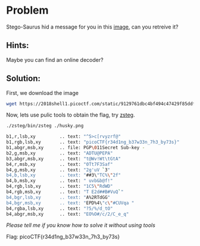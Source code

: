 # Problem
Stego-Saurus hid a message for you in this [image](https://2018shell1.picoctf.com/static/9129761dbc4bf494c47429f85ddf7434/husky.png), can you retreive it?

## Hints:
Maybe you can find an online decoder?

## Solution:

First, we download the image
```bash
wget https://2018shell1.picoctf.com/static/9129761dbc4bf494c47429f85ddf7434/husky.png
```

Now, lets use pulic tools to obtain the flag, try [zsteg](https://github.com/zed-0xff/zsteg).
```bash
./zsteg/bin/zsteg ./husky.png

b1,r,lsb,xy         .. text: "^5>c[rvyzrf@"
b1,rgb,lsb,xy       .. text: "picoCTF{r34d1ng_b37w33n_7h3_by73s}"
b1,abgr,msb,xy      .. file: PGP\011Secret Sub-key -
b2,g,msb,xy         .. text: "ADTU@PEPA"
b3,abgr,msb,xy      .. text: "t@Wv!Wt\tGtA"
b4,r,msb,xy         .. text: "0Tt7F3Saf"
b4,g,msb,xy         .. text: "2g'uV `3"
b4,b,lsb,xy         .. text: "##3\"TC%\"2f"
b4,b,msb,xy         .. text: " uvb&b@f!"
b4,rgb,lsb,xy       .. text: "1C5\"RdWD"
b4,rgb,msb,xy       .. text: "T E2d##B#VuQ`"
b4,bgr,lsb,xy       .. text: "A%2RTdGG"
b4,bgr,msb,xy       .. text: "EPD%4\"c\"#CUVqa "
b4,rgba,lsb,xy      .. text: "?5/%/d_tO"
b4,abgr,msb,xy      .. text: "EO%O#/c/2/C_e_q"
```

*Please tell me if you know how to solve it without using tools*

Flag: picoCTF{r34d1ng_b37w33n_7h3_by73s}
